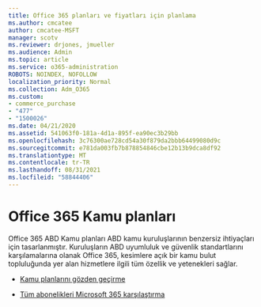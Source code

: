 ```yaml
---
title: Office 365 planları ve fiyatları için planlama
ms.author: cmcatee
author: cmcatee-MSFT
manager: scotv
ms.reviewer: drjones, jmueller
ms.audience: Admin
ms.topic: article
ms.service: o365-administration
ROBOTS: NOINDEX, NOFOLLOW
localization_priority: Normal
ms.collection: Adm_O365
ms.custom:
- commerce_purchase
- "477"
- "1500026"
ms.date: 04/21/2020
ms.assetid: 541063f0-181a-4d1a-895f-ea90ec3b29bb
ms.openlocfilehash: 3c76300ae728cd54a30f879da2bbb64499080d9c
ms.sourcegitcommit: e781da003fb7b878854846cbe12b13b9dca8df92
ms.translationtype: MT
ms.contentlocale: tr-TR
ms.lasthandoff: 08/31/2021
ms.locfileid: "58844406"
---
```

# <a name="office-365-government-plans"></a>Office 365 Kamu planları

Office 365 ABD Kamu planları ABD kamu kuruluşlarının benzersiz ihtiyaçları için tasarlanmıştır. Kuruluşların ABD uyumluluk ve güvenlik standartlarını karşılamalarına olanak Office 365, kesimlere açık bir kamu bulut topluluğunda yer alan hizmetlere ilgili tüm özellik ve yetenekleri sağlar.
  
- [Kamu planlarını gözden geçirme](https://products.office.com/government/compare-office-365-government-plans)

- [Tüm abonelikleri Microsoft 365 karşılaştırma](https://products.office.com/business/compare-more-office-365-for-business-plans)